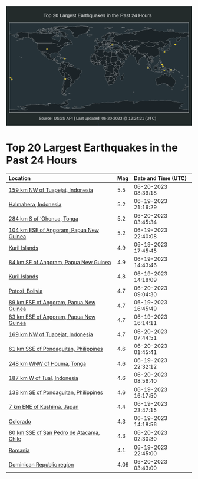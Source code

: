 ![Map](./map.png)

# Top 20 Largest Earthquakes in the Past 24 Hours

| Location | Mag | Date and Time (UTC) |
|:---|:---|:---|
| [159 km NW of Tuapejat, Indonesia](https://earthquake.usgs.gov/earthquakes/eventpage/us7000k9ti) | 5.5 | 06-20-2023 08:39:18 |
| [Halmahera, Indonesia](https://earthquake.usgs.gov/earthquakes/eventpage/us7000k9pt) | 5.2 | 06-19-2023 21:16:29 |
| [284 km S of ‘Ohonua, Tonga](https://earthquake.usgs.gov/earthquakes/eventpage/us7000k9sj) | 5.2 | 06-20-2023 03:45:34 |
| [104 km ESE of Angoram, Papua New Guinea](https://earthquake.usgs.gov/earthquakes/eventpage/us7000k9qk) | 5.2 | 06-19-2023 22:40:08 |
| [Kuril Islands](https://earthquake.usgs.gov/earthquakes/eventpage/us7000k9n3) | 4.9 | 06-19-2023 17:45:45 |
| [84 km SE of Angoram, Papua New Guinea](https://earthquake.usgs.gov/earthquakes/eventpage/us7000k9l2) | 4.9 | 06-19-2023 14:43:46 |
| [Kuril Islands](https://earthquake.usgs.gov/earthquakes/eventpage/us7000k9ks) | 4.8 | 06-19-2023 14:18:09 |
| [Potosi, Bolivia](https://earthquake.usgs.gov/earthquakes/eventpage/us7000k9tr) | 4.7 | 06-20-2023 09:04:30 |
| [89 km ESE of Angoram, Papua New Guinea](https://earthquake.usgs.gov/earthquakes/eventpage/us7000k9ms) | 4.7 | 06-19-2023 16:45:49 |
| [83 km ESE of Angoram, Papua New Guinea](https://earthquake.usgs.gov/earthquakes/eventpage/us7000k9mj) | 4.7 | 06-19-2023 16:14:11 |
| [169 km NW of Tuapejat, Indonesia](https://earthquake.usgs.gov/earthquakes/eventpage/us7000k9te) | 4.7 | 06-20-2023 07:44:51 |
| [61 km SSE of Pondaguitan, Philippines](https://earthquake.usgs.gov/earthquakes/eventpage/us7000k9s2) | 4.6 | 06-20-2023 01:45:41 |
| [248 km WNW of Houma, Tonga](https://earthquake.usgs.gov/earthquakes/eventpage/us7000k9q7) | 4.6 | 06-19-2023 22:32:12 |
| [187 km W of Tual, Indonesia](https://earthquake.usgs.gov/earthquakes/eventpage/us7000k9tq) | 4.6 | 06-20-2023 08:56:40 |
| [138 km SE of Pondaguitan, Philippines](https://earthquake.usgs.gov/earthquakes/eventpage/us7000k9mm) | 4.6 | 06-19-2023 16:17:50 |
| [7 km ENE of Kushima, Japan](https://earthquake.usgs.gov/earthquakes/eventpage/us7000k9qv) | 4.4 | 06-19-2023 23:47:15 |
| [Colorado](https://earthquake.usgs.gov/earthquakes/eventpage/us7000k9kq) | 4.3 | 06-19-2023 14:18:56 |
| [80 km SSE of San Pedro de Atacama, Chile](https://earthquake.usgs.gov/earthquakes/eventpage/us7000k9sb) | 4.3 | 06-20-2023 02:30:30 |
| [Romania](https://earthquake.usgs.gov/earthquakes/eventpage/us7000k9ql) | 4.1 | 06-19-2023 22:45:00 |
| [Dominican Republic region](https://earthquake.usgs.gov/earthquakes/eventpage/pr2023171000) | 4.09 | 06-20-2023 03:43:00 |
